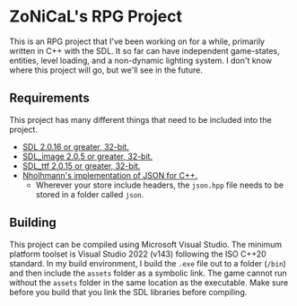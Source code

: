 # ZoNiCaL's RPG Project
This is an RPG project that I've been working on for a while, primarily written in C++ with the SDL. It so far can have independent game-states, entities, level loading, and a non-dynamic lighting system. I don't know where this project will go, but we'll see in the future.

## Requirements
This project has many different things that need to be included into the project.
- [SDL 2.0.16 or greater, 32-bit.](https://www.libsdl.org/)
- [SDL_image 2.0.5 or greater, 32-bit.](https://www.libsdl.org/projects/SDL_image/)
- [SDL_ttf 2.0.15 or greater, 32-bit.](https://www.libsdl.org/projects/SDL_ttf/release/)
- [Nholhmann's implementation of JSON for C++.](https://github.com/nlohmann/json)
    - Wherever your store include headers, the `json.hpp` file needs to be stored in a folder called `json`.

## Building
This project can be compiled using Microsoft Visual Studio. The minimum platform toolset is Visual Studio 2022 (v143) following the ISO C++20 standard. In my build environment, I build the `.exe` file out to a folder (`/bin`) and then include the `assets` folder as a symbolic link. The game cannot run without the `assets` folder in the same location as the executable. Make sure before you build that you link the SDL libraries before compiling.